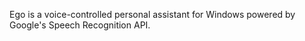 Ego is a voice-controlled personal assistant for Windows powered by Google's Speech Recognition API.